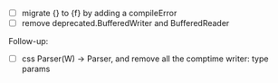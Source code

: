 - [ ] migrate {} to {f} by adding a compileError
- [ ] remove deprecated.BufferedWriter and BufferedReader

Follow-up:

- [ ] css Parser(W) -> Parser, and remove all the comptime writer: type params
